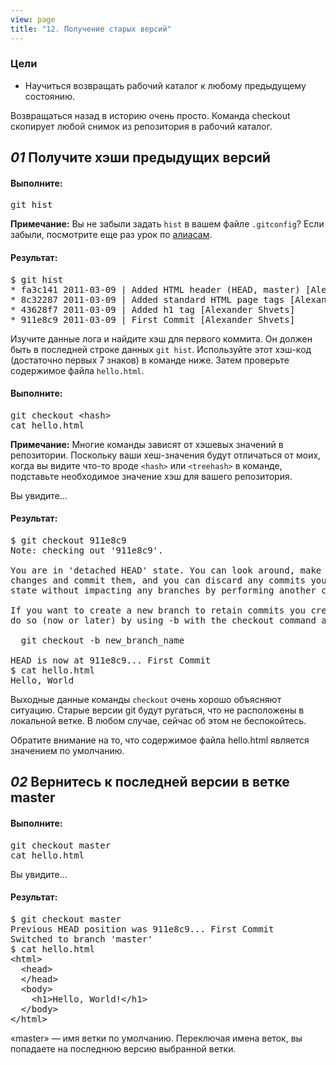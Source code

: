 ```yaml
---
view: page
title: "12. Получение старых версий"
---
```


<h3>Цели</h3>

<ul><li>Научиться возвращать рабочий каталог к любому предыдущему состоянию.</li></ul>

<p>Возвращаться назад в историю очень просто. Команда checkout скопирует любой снимок из репозитория в рабочий каталог.</p>

<h2><em>01</em> Получите хэши предыдущих версий</h2>

<h4 class="h4-pre">Выполните:</h4>

<pre class="instructions">git hist</pre>

<p class="note"><strong>Примечание:</strong> Вы не забыли задать <code>hist</code> в вашем файле <code>.gitconfig</code>? Если забыли, посмотрите еще раз урок по <a href="/aliases">алиасам</a>.</p>

<h4 class="h4-pre">Результат:</h4>

<pre class="sample">$ git hist
* fa3c141 2011-03-09 | Added HTML header (HEAD, master) [Alexander Shvets]
* 8c32287 2011-03-09 | Added standard HTML page tags [Alexander Shvets]
* 43628f7 2011-03-09 | Added h1 tag [Alexander Shvets]
* 911e8c9 2011-03-09 | First Commit [Alexander Shvets]</pre>

<p>Изучите данные лога и найдите хэш для первого коммита. Он должен быть в последней строке данных <code>git hist</code>. Используйте этот хэш-код (достаточно первых 7 знаков) в команде ниже.  Затем проверьте содержимое файла <code>hello.html</code>.</p>

<h4 class="h4-pre">Выполните:</h4>

<pre class="instructions">git checkout &lt;hash&gt;
cat hello.html</pre>

<p class="note"><strong>Примечание:</strong> Многие команды зависят от хэшевых значений в репозитории. Поскольку ваши хеш-значения будут отличаться от моих, когда вы видите что-то вроде <code>&lt;hash&gt;</code> или <code>&lt;treehash&gt;</code> в команде, подставьте необходимое значение хэш для вашего репозитория.</p>

<p>Вы увидите…</p>

<h4 class="h4-pre">Результат:</h4>

<pre class="sample">$ git checkout 911e8c9
Note: checking out '911e8c9'.

You are in 'detached HEAD' state. You can look around, make experimental
changes and commit them, and you can discard any commits you make in this
state without impacting any branches by performing another checkout.

If you want to create a new branch to retain commits you create, you may
do so (now or later) by using -b with the checkout command again. Example:

  git checkout -b new_branch_name

HEAD is now at 911e8c9... First Commit
$ cat hello.html
Hello, World</pre>

<p>Выходные данные команды <code>checkout</code> очень хорошо объясняют ситуацию. Старые версии git будут ругаться, что не расположены в локальной ветке. В любом случае, сейчас об этом не беспокойтесь.</p>

<p>Обратите внимание на то, что содержимое файла hello.html является значением по умолчанию.</p>

<h2><em>02</em> Вернитесь к последней версии в ветке master </h2>

<h4 class="h4-pre">Выполните:</h4>

<pre class="instructions">git checkout master
cat hello.html</pre>

<p>Вы увидите…</p>

<h4 class="h4-pre">Результат:</h4>

<pre class="sample">$ git checkout master
Previous HEAD position was 911e8c9... First Commit
Switched to branch 'master'
$ cat hello.html
&lt;html&gt;
  &lt;head&gt;
  &lt;/head&gt;
  &lt;body&gt;
    &lt;h1&gt;Hello, World!&lt;/h1&gt;
  &lt;/body&gt;
&lt;/html&gt;
</pre>

<p>«master» — имя ветки по умолчанию. Переключая имена веток, вы попадаете на последнюю версию выбранной ветки.</p>